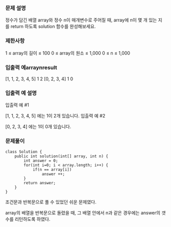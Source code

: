 ### 문제 설명

정수가 담긴 배열 array와 정수 n이 매개변수로 주어질 때, array에 n이 몇 개 있는 지를 return 하도록 solution 함수를 완성해보세요.

### 제한사항
1 ≤ array의 길이 ≤ 100
0 ≤ array의 원소 ≤ 1,000
0 ≤ n ≤ 1,000
 

### 입출력 예arraynresult
[1, 1, 2, 3, 4, 5]	1	2
[0, 2, 3, 4]	1	0
### 입출력 예 설명
입출력 예 #1

[1, 1, 2, 3, 4, 5] 에는 1이 2개 있습니다.
입출력 예 #2

[0, 2, 3, 4] 에는 1이 0개 있습니다.
### 문제풀이
```
class Solution {
    public int solution(int[] array, int n) {
        int answer = 0;
        for(int i=0; i < array.length; i++) {
            if(n == array[i])
                answer ++;
        }
        return answer;
    }
}
```
조건문과 반복문으로 풀 수 있었던 쉬운 문제였다.

array의 배열을 반복문으로 돌렸을 때, 그 배열 안에서 n과 같은 경우에는 answer의 갯수를 리턴하도록 하였다.
